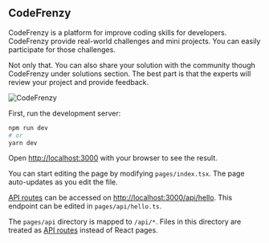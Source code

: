 ## CodeFrenzy

CodeFrenzy is a platform for improve coding skills for developers. CodeFrenzy provide real-world challenges and mini projects. You can easily participate for those challenges.

Not only that. You can also share your solution with the community though CodeFrenzy under solutions section. The best part is that the experts will review your project and provide feedback.

![CodeFrenzy](https://user-images.githubusercontent.com/52546856/173200946-75804b35-72d0-46fd-8763-050fcd9c3bb2.png)

First, run the development server:

```bash
npm run dev
# or
yarn dev
```

Open [http://localhost:3000](http://localhost:3000) with your browser to see the result.

You can start editing the page by modifying `pages/index.tsx`. The page auto-updates as you edit the file.

[API routes](https://nextjs.org/docs/api-routes/introduction) can be accessed on [http://localhost:3000/api/hello](http://localhost:3000/api/hello). This endpoint can be edited in `pages/api/hello.ts`.

The `pages/api` directory is mapped to `/api/*`. Files in this directory are treated as [API routes](https://nextjs.org/docs/api-routes/introduction) instead of React pages.
